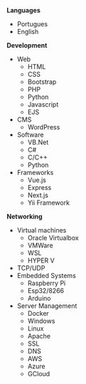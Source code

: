  **Languages**
- Portugues
- English

 **Development**
- Web
  - HTML
  - CSS
  - Bootstrap
  - PHP
  - Python
  - Javascript
  - EJS
- CMS
  - WordPress
- Software
  - VB.Net
  - C#
  - C/C++
  - Python
- Frameworks
  - Vue.js
  - Express
  - Next.js
  - Yii Framework

**Networking**
- Virtual machines
  - Oracle Virtualbox
  - VMWare
  - WSL
  - HYPER V
- TCP/UDP
- Embedded Systems
  - Raspberry Pi
  - Esp32/8266
  - Arduino
- Server Management
  - Docker
  - Windows
  - Linux
  - Apache
  - SSL
  - DNS
  - AWS
  - Azure
  - GCloud
